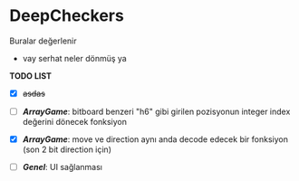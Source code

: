 # DeepCheckers
Buralar değerlenir

- vay serhat neler dönmüş ya

**TODO LIST**
- [x] ~~asdas~~

- [ ] **_ArrayGame_**: bitboard benzeri "h6" gibi girilen pozisyonun integer index değerini dönecek fonksiyon
- [x] **_ArrayGame_**: move ve direction aynı anda decode edecek bir fonksiyon (son 2 bit direction için)
- [ ] **_Genel_**: UI sağlanması

